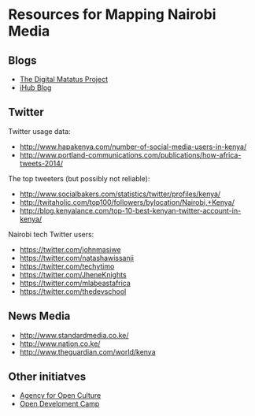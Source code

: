 # Resources for Mapping Nairobi Media

## Blogs

* [The Digital Matatus Project](https://medium.com/@transitapp/hello-nairobi-cc27bb5a73b7)
* [iHub Blog](http://community.ihub.co.ke/blogs/)


## Twitter

Twitter usage data: 

* <http://www.hapakenya.com/number-of-social-media-users-in-kenya/>
* <http://www.portland-communications.com/publications/how-africa-tweets-2014/>

The top tweeters (but possibly not reliable):

* <http://www.socialbakers.com/statistics/twitter/profiles/kenya/>
* <http://twitaholic.com/top100/followers/bylocation/Nairobi,+Kenya/>
* <http://blog.kenyalance.com/top-10-best-kenyan-twitter-account-in-kenya/>

Nairobi tech Twitter users:

* <https://twitter.com/johnmasiwe>
* <https://twitter.com/natashawissanji>
* <https://twitter.com/techytimo>
* <https://twitter.com/JheneKnights>
* <https://twitter.com/mlabeastafrica>
* <https://twitter.com/thedevschool>



## News Media


* <http://www.standardmedia.co.ke/>
* <http://www.nation.co.ke/>
* <http://www.theguardian.com/world/kenya>


## Other initiatves

* [Agency for Open Culture](http://openculture.agency)
* [Open Develoment Camp](http://www.opendevelopmentcamp.org)

